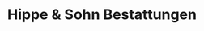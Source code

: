 ---
title: "Hippe & Sohn Bestattungen"
url: /herne/hippe-und-sohn-bestattungen/
shop: Bestattungen
---